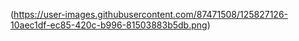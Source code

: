 (https://user-images.githubusercontent.com/87471508/125827126-10aec1df-ec85-420c-b996-81503883b5db.png)

